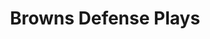 ---
layout: playbook
title: Browns Defense Plays
team: browns
unit: defense
permalink: /browns/defense/
---